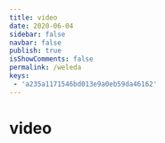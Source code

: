```yaml
---
title: video
date: 2020-06-04
sidebar: false
navbar: false
publish: true
isShowComments: false
permalink: /weleda
keys:
 - 'a235a1171546bd013e9a0eb59da46162'
---
```


# video

<template>
    <div id="app">
        <div class="container">
            <h3>今回のコミットを戻して、登録済みクレジットカードを消して、定期商品購入すれば、CardSeqがNULLです。</h3>
            </br>
            </br>
            </br>
            </br>
            </br>
            </br>
            </br>
            </br>
            </br>
            </br>
            <my-video :sources="video.sources" :options="video.options"></my-video>
            <h3>登録済みのクレジットカードがないアカンウト、は定期購入の時、/shoppingに初めてクレジットカード登録したら、CardSeqがNULLです。</h3>
            <my-video :sources="video1.sources" :options="video1.options"></my-video>
        </div>
    </div>
</template>

<script>
import myVideo from 'vue-video'
export default {
    data () {
        return {
            video: {
                sources: [{
                    src: '/images/video.mp4',
                    type: 'video/mp4'
                }],
                options: {
                    autoplay: true,
                    volume: 0,
                }
            },
            video1: {
                sources: [{
                    src: '/images/video1.mp4',
                    type: 'video/mp4'
                }],
                options: {
                    autoplay: false,
                    volume: 0,
                }
            }
        }
    },
    components: {
        myVideo
    }
}
</script>